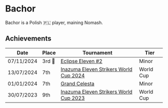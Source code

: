# Bachor

Bachor is a Polish :poland: player, maining Nomash.

## Achievements

|Date|Place|Tournament|Tier|
|-|-|-|-|
| 07/11/2024 |3rd :3rd_place_medal:| [Eclipse Eleven #2](../../tournaments/misc/eclipse2.md) | Minor |
| 13/07/2024 | 7th | [Inazuma Eleven Strikers World Cup 2024](../../tournaments/worldcup24.md) | World Cup |
| 01/01/2024 | 7th | [Grand Celesta](../../tournaments/misc/grandcelesta.md) | Minor |
| 30/07/2023 | 9th | [Inazuma Eleven Strikers World Cup 2023](../../tournaments/worldcup23.md) | World Cup |